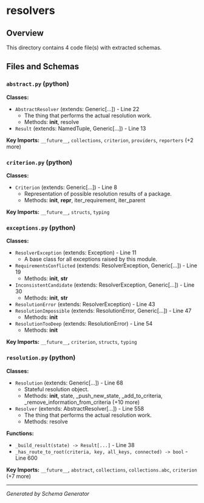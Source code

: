 # resolvers

## Overview

This directory contains 4 code file(s) with extracted schemas.

## Files and Schemas

### `abstract.py` (python)

**Classes:**
- `AbstractResolver` (extends: Generic[...]) - Line 22
  - The thing that performs the actual resolution work.
  - Methods: __init__, resolve
- `Result` (extends: NamedTuple, Generic[...]) - Line 13

**Key Imports:** `__future__`, `collections`, `criterion`, `providers`, `reporters` (+2 more)

### `criterion.py` (python)

**Classes:**
- `Criterion` (extends: Generic[...]) - Line 8
  - Representation of possible resolution results of a package.
  - Methods: __init__, __repr__, iter_requirement, iter_parent

**Key Imports:** `__future__`, `structs`, `typing`

### `exceptions.py` (python)

**Classes:**
- `ResolverException` (extends: Exception) - Line 11
  - A base class for all exceptions raised by this module.
- `RequirementsConflicted` (extends: ResolverException, Generic[...]) - Line 19
  - Methods: __init__, __str__
- `InconsistentCandidate` (extends: ResolverException, Generic[...]) - Line 30
  - Methods: __init__, __str__
- `ResolutionError` (extends: ResolverException) - Line 43
- `ResolutionImpossible` (extends: ResolutionError, Generic[...]) - Line 47
  - Methods: __init__
- `ResolutionTooDeep` (extends: ResolutionError) - Line 54
  - Methods: __init__

**Key Imports:** `__future__`, `criterion`, `structs`, `typing`

### `resolution.py` (python)

**Classes:**
- `Resolution` (extends: Generic[...]) - Line 68
  - Stateful resolution object.
  - Methods: __init__, state, _push_new_state, _add_to_criteria, _remove_information_from_criteria (+10 more)
- `Resolver` (extends: AbstractResolver[...]) - Line 558
  - The thing that performs the actual resolution work.
  - Methods: resolve

**Functions:**
- `_build_result(state) -> Result[...]` - Line 38
- `_has_route_to_root(criteria, key, all_keys, connected) -> bool` - Line 600

**Key Imports:** `__future__`, `abstract`, `collections`, `collections.abc`, `criterion` (+7 more)

---
*Generated by Schema Generator*